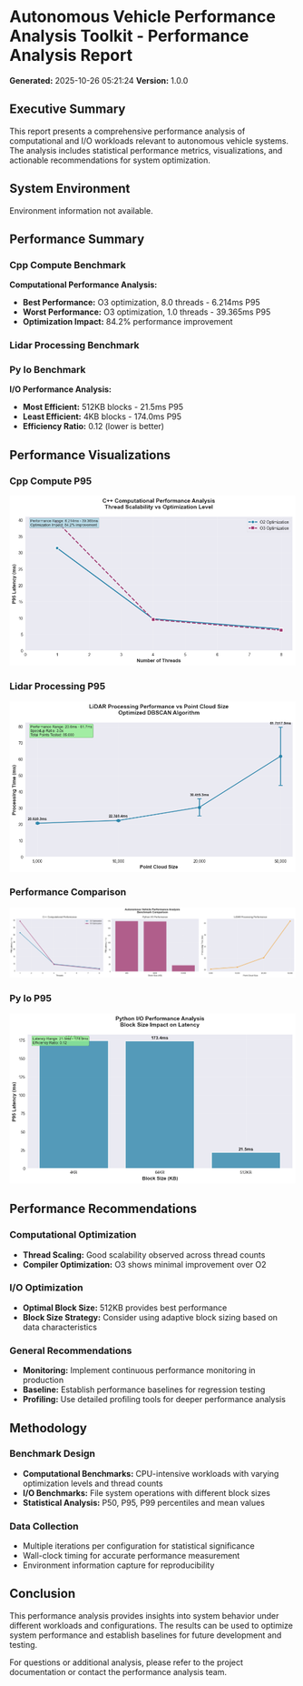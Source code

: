 # Autonomous Vehicle Performance Analysis Toolkit - Performance Analysis Report

**Generated:** 2025-10-26 05:21:24
**Version:** 1.0.0

## Executive Summary

This report presents a comprehensive performance analysis of computational and I/O workloads 
relevant to autonomous vehicle systems. The analysis includes statistical performance metrics, 
visualizations, and actionable recommendations for system optimization.

## System Environment

Environment information not available.

## Performance Summary

### Cpp Compute Benchmark

**Computational Performance Analysis:**

- **Best Performance:** O3 optimization, 8.0 threads - 6.214ms P95
- **Worst Performance:** O3 optimization, 1.0 threads - 39.365ms P95
- **Optimization Impact:** 84.2% performance improvement

### Lidar Processing Benchmark

### Py Io Benchmark

**I/O Performance Analysis:**

- **Most Efficient:** 512KB blocks - 21.5ms P95
- **Least Efficient:** 4KB blocks - 174.0ms P95
- **Efficiency Ratio:** 0.12 (lower is better)

## Performance Visualizations

### Cpp Compute P95

![Cpp Compute P95](figs/cpp_compute_p95.png)

### Lidar Processing P95

![Lidar Processing P95](figs/lidar_processing_p95.png)

### Performance Comparison

![Performance Comparison](figs/performance_comparison.png)

### Py Io P95

![Py Io P95](figs/py_io_p95.png)

## Performance Recommendations

### Computational Optimization

- **Thread Scaling:** Good scalability observed across thread counts
- **Compiler Optimization:** O3 shows minimal improvement over O2
### I/O Optimization

- **Optimal Block Size:** 512KB provides best performance
- **Block Size Strategy:** Consider using adaptive block sizing based on data characteristics

### General Recommendations

- **Monitoring:** Implement continuous performance monitoring in production
- **Baseline:** Establish performance baselines for regression testing
- **Profiling:** Use detailed profiling tools for deeper performance analysis
## Methodology

### Benchmark Design
- **Computational Benchmarks:** CPU-intensive workloads with varying optimization levels and thread counts
- **I/O Benchmarks:** File system operations with different block sizes
- **Statistical Analysis:** P50, P95, P99 percentiles and mean values

### Data Collection
- Multiple iterations per configuration for statistical significance
- Wall-clock timing for accurate performance measurement
- Environment information capture for reproducibility

## Conclusion

This performance analysis provides insights into system behavior under different workloads 
and configurations. The results can be used to optimize system performance and establish 
baselines for future development and testing.

For questions or additional analysis, please refer to the project documentation or 
contact the performance analysis team.